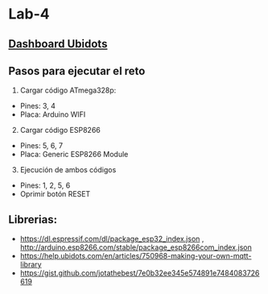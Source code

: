 # Lab-4

## [Dashboard Ubidots](https://stem.ubidots.com/app/dashboards/652ab3ad0edb3000108e772a)

## Pasos para ejecutar el reto

1. Cargar código ATmega328p:

- Pines: 3, 4
- Placa: Arduino WIFI

2. Cargar código ESP8266

- Pines: 5, 6, 7
- Placa: Generic ESP8266 Module

3. Ejecución de ambos códigos

- Pines: 1, 2, 5, 6
- Oprimir botón RESET

## Librerias:

- https://dl.espressif.com/dl/package_esp32_index.json , http://arduino.esp8266.com/stable/package_esp8266com_index.json
- https://help.ubidots.com/en/articles/750968-making-your-own-mqtt-library
- https://gist.github.com/jotathebest/7e0b32ee345e574891e7484083726619
